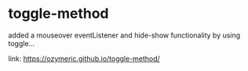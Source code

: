 # toggle-method

added a mouseover eventListener and hide-show functionality by using toggle...

link: https://ozymeric.github.io/toggle-method/
